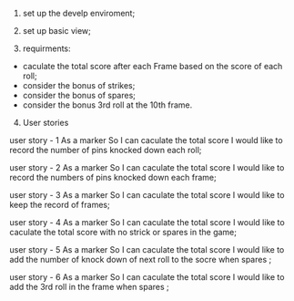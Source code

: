 1. set up the develp enviroment;
2. set up basic view;

3. requirments: 
  * caculate the total score after each Frame based on the score of each roll;
  * consider the bonus of strikes;
  * consider the bonus of spares;
  * consider the bonus 3rd roll at the 10th frame. 



4. User stories 

user story - 1
As a marker
So I can caculate the total score
I would like to record the number of pins knocked down each roll;

user story - 2
As a marker
So I can caculate the total score
I would like to record the numbers of pins knocked down each frame;

user story - 3
As a marker
So I can caculate the total score
I would like to keep the record of frames;

user story - 4
As a marker
So I can caculate the total score
I would like to caculate the total score with no strick or spares in the game;

user story - 5
As a marker
So I can caculate the total score
I would like to add the number of knock down of next roll to the socre when spares ;

user story - 6
As a marker
So I can caculate the total score
I would like to add the 3rd roll in the frame when spares ;